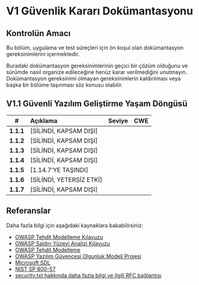 # V1 Güvenlik Kararı Dokümantasyonu

## Kontrolün Amacı

Bu bölüm, uygulama ve test süreçleri için ön koşul olan dokümantasyon gereksinimlerini içermektedir.

Buradaki dokümantasyon gereksinimlerinin geçici bir çözüm olduğunu ve sürümde nasıl organize edileceğine henüz karar verilmediğini unutmayın. Dokümantasyon gereksinimi olmayan gereksinimlerin kaldırılması veya başka bir bölüme taşınması söz konusu olabilir.

## V1.1 Güvenli Yazılım Geliştirme Yaşam Döngüsü  

| # | Açıklama | Seviye | CWE |
| :---: | :--- | :---: | :---: |
| **1.1.1** | [SİLİNDİ, KAPSAM DIŞI] | | |
| **1.1.2** | [SİLİNDİ, KAPSAM DIŞI] | | |
| **1.1.3** | [SİLİNDİ, KAPSAM DIŞI] | | |
| **1.1.4** | [SİLİNDİ, KAPSAM DIŞI] | | |
| **1.1.5** | [1.14.7’YE TAŞINDI] | | |
| **1.1.6** | [SİLİNDİ, YETERSİZ ETKİ] | | |
| **1.1.7** | [SİLİNDİ, KAPSAM DIŞI] | | |

## Referanslar  

Daha fazla bilgi için aşağıdaki kaynaklara bakabilirsiniz:

* [OWASP Tehdit Modelleme Kılavuzu](https://cheatsheetseries.owasp.org/cheatsheets/Threat_Modeling_Cheat_Sheet.html)  
* [OWASP Saldırı Yüzeyi Analizi Kılavuzu](https://cheatsheetseries.owasp.org/cheatsheets/Attack_Surface_Analysis_Cheat_Sheet.html)  
* [OWASP Tehdit Modelleme](https://owasp.org/www-community/Application_Threat_Modeling)  
* [OWASP Yazılım Güvencesi Olgunluk Modeli Projesi](https://owasp.org/www-project-samm/)  
* [Microsoft SDL](https://www.microsoft.com/en-us/securityengineering/sdl/)  
* [NIST SP 800-57](https://csrc.nist.gov/publications/detail/sp/800-57-part-1/rev-5/final)  
* [security.txt hakkında daha fazla bilgi ve ilgili RFC bağlantısı](https://securitytxt.org/)  
